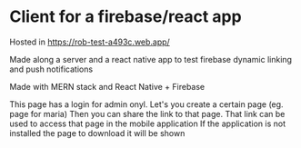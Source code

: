 # Client for a firebase/react app

Hosted in https://rob-test-a493c.web.app/

Made along a server and a react native app to test firebase dynamic linking and push notifications

Made with MERN stack and React Native + Firebase


This page has a login for admin onyl.
Let's you create a certain page (eg. page for maria)
Then you can share the link to that page. 
That link can be used to access that page in the mobile application
If the application is not installed the page to download it will be shown
